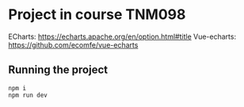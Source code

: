 # Project in course TNM098

ECharts: https://echarts.apache.org/en/option.html#title
Vue-echarts: https://github.com/ecomfe/vue-echarts

## Running the project
```
npm i
npm run dev
```
